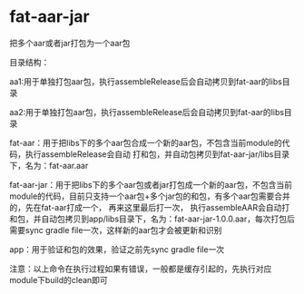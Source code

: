 # fat-aar-jar
把多个aar或者jar打包为一个aar包

目录结构：

aa1:用于单独打包aar包，执行assembleRelease后会自动拷贝到fat-aar的libs目录

aa2:用于单独打包aar包，执行assembleRelease后会自动拷贝到fat-aar的libs目录

fat-aar：用于把libs下的多个aar包合成一个新的aar包，不包含当前module的代码，执行assembleRelease会自动
打和包，并自动包拷贝到fat-aar-jar/libs目录下，名为：fat-aar.aar

fat-aar-jar：用于把libs下的多个aar包或者jar打包成一个新的aar包，不包含当前module的代码，目前只支持一个aar包+多个jar包的和包，有多个aar包需要合并的，先在fat-aar打成一个，
再来这里最后打一次， 执行assembleAAR会自动打和包，并自动包拷贝到app/libs目录下，名为：fat-aar-jar-1.0.0.aar，每次打包后需要sync gradle file一次，这样新的aar包才会被更新和识别

app：用于验证和包的效果，验证之前先sync gradle file一次

注意：以上命令在执行过程如果有错误，一般都是缓存引起的，先执行对应module下build的clean即可

